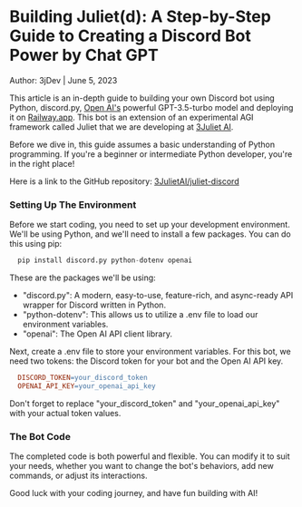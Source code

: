# Building Juliet(d): A Step-by-Step Guide to Creating a Discord Bot Power by Chat GPT

Author: 3jDev  |  June 5, 2023


  This article is an in-depth guide to building your own Discord bot using Python, discord.py, [Open AI's](https://www.openai.com) powerful GPT-3.5-turbo model and deploying it on [Railway.app](https://railway.app/). This bot is an extension of an experimental AGI framework called Juliet that we are developing at [3Juliet AI](https://www.3juliet.ai).

  Before we dive in, this guide assumes a basic understanding of Python programming. If you're a beginner or intermediate Python developer, you're in the right place!

Here is a link to the GitHub repository: [3JulietAI/juliet-discord](https://github.com/3JulietAI/julietDiscord)


### Setting Up The Environment

Before we start coding, you need to set up your development environment. We'll be using Python, and we'll need to install a few packages. You can do this using pip:

```python
  pip install discord.py python-dotenv openai
```
These are the packages we'll be using:

-  "discord.py": A modern, easy-to-use, feature-rich, and async-ready API wrapper for Discord written in Python.
-  "python-dotenv": This allows us to utilize a .env file to load our environment variables.
-  "openai": The Open AI API client library.

  Next, create a .env file to store your environment variables. For this bot, we need two tokens: the Discord token for your bot and the Open AI API key.

```makefile
  DISCORD_TOKEN=your_discord_token
  OPENAI_API_KEY=your_openai_api_key
```
Don't forget to replace "your_discord_token" and "your_openai_api_key" with your actual token values.  


### The Bot Code



The completed code is both powerful and flexible. You can modify it to suit your needs, whether you want to change the bot's behaviors, add new commands, or adjust its interactions.

Good luck with your coding journey, and have fun building with AI!
